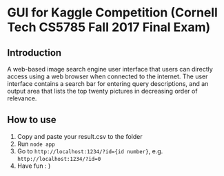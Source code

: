 # GUI for Kaggle Competition (Cornell Tech CS5785 Fall 2017 Final Exam)

## Introduction
A web-based image search engine user interface that users can directly access using a web browser when connected to the internet. The user interface contains a search bar for entering query descriptions, and an output area that lists the top twenty pictures in decreasing order of relevance.

## How to use
1. Copy and paste your result.csv to the folder
2. Run ```node app```
3. Go to ```http://localhost:1234/?id={id number}```, e.g. ```http://localhost:1234/?id=0```
4. Have fun : ) 